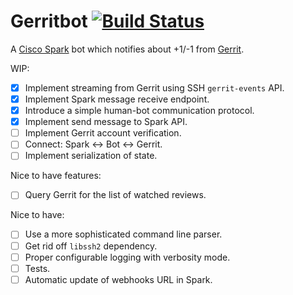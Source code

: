 # Gerritbot [![Build Status](https://travis-ci.org/boxdot/gerritbot-rs.svg?branch=master)](https://travis-ci.org/boxdot/gerritbot-rs)

A [Cisco Spark](https://www.ciscospark.com) bot which notifies about +1/-1 from [Gerrit](https://www.gerritcodereview.com).

WIP:

- [x] Implement streaming from Gerrit using SSH `gerrit-events` API.
- [x] Implement Spark message receive endpoint.
- [x] Introduce a simple human-bot communication protocol.
- [x] Implement send message to Spark API.
- [ ] Implement Gerrit account verification.
- [ ] Connect: Spark <-> Bot <-> Gerrit.
- [ ] Implement serialization of state.

Nice to have features:

- [ ] Query Gerrit for the list of watched reviews.

Nice to have:

- [ ] Use a more sophisticated command line parser.
- [ ] Get rid off `libssh2` dependency.
- [ ] Proper configurable logging with verbosity mode.
- [ ] Tests.
- [ ] Automatic update of webhooks URL in Spark.

